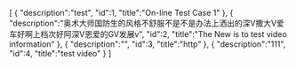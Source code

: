 [
    {
        "description":"test",
        "id":1,
        "title":"On-line Test Case 1"
    },
    {
        "description":"奥术大师国防生的风格不舒服不是不是办法上洒出的深V撒大V爱车好啊上档次好阿深V恩爱的GV发展v",
        "id":2,
        "title":"The New is to test video information"
    },
    {
        "description":"",
        "id":3,
        "title":"http"
    },
    {
        "description":"111",
        "id":4,
        "title":"test video"
    }
]